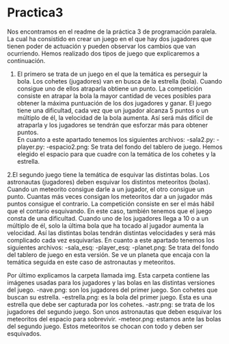 # Practica3 
Nos encontramos en el readme de la práctica 3 de programación paralela. La cual ha consistido en crear un juego en el que hay dos jugadores que tienen poder de actuación 
y pueden observar los cambios que van ocurriendo. 
Hemos realizado dos tipos de juego que explicaremos a continuación. 
1. El primero se trata de un juego en el que la temática es perseguir la bola. Los cohetes (jugadores) van en busca de la estrella (bola). Cuando consigue uno de ellos atraparla obtiene un punto. La competición consiste en atrapar la bola la mayor cantidad de veces posibles para obtener la máxima puntuación de los dos jugadores y ganar. 
El juego tiene una dificultad, cada vez que un jugador alcanza 5 puntos o un múltiplo de él, la velocidad de la bola aumenta. Así será más difícil de atraparla y los 
jugadores se tendrán que esforzar más para obtener puntos.  
En cuanto a este apartado tenemos los siguientes archivos: 
  -sala2.py: 
  -player.py: 
  -espacio2.png: Se trata del fondo del tablero de juego. Hemos elegido el espacio para que cuadre con la temática de los cohetes y la estrella. 
  
2.El segundo juego tiene la temática de esquivar las distintas bolas. Los astronautas (jugadores) deben esquivar los distintos meteoritos (bolas). Cuando un meteorito 
 consigue darle a un jugador, el otro consigue un punto. Cuantas más veces consigan los meteoritos dar a un jugador más puntos consigue el contrario. La competición     consiste en ser el más hábil que el contario esquivando. 
 En este caso, también tenemos que el juego consta de una dificultad. Cuando uno de los jugadores llega a 10 o a un múltiplo de él, solo la última bola que ha tocado     al jugador aumenta la velocidad. Así las distintas bolas tendrán distintas velocidades y será más complicado cada vez esquivarlas. 
 En cuanto a este apartado tenemos los siguientes archivos: 
   -sala_esq: 
   -player_esq: 
   -planet.png: Se trata del fondo del tablero de juego en esta versión. Se ve un planeta que encaja con la temática seguida en este caso de astronautas y meteoritos.  

Por último explicamos la carpeta llamada img. Esta carpeta contiene las imágenes usadas para los jugadores y las bolas en las distintas versiones del juego. 
-nave.png: son los jugadores del primer juego. Son cohetes que buscan su estrella. 
-estrella.png: es la bola del primer juego. Esta es una estrella que debe ser capturada por los cohetes. 
-astr.png: se trata de los jugadores del segundo juego. Son unos astronautas que deben esquivar los meteoritos del espacio para sobrevivir. 
-meteor.png: estamos ante las bolas del segundo juego. Estos meteoritos se chocan con todo y deben ser esquivados. 
